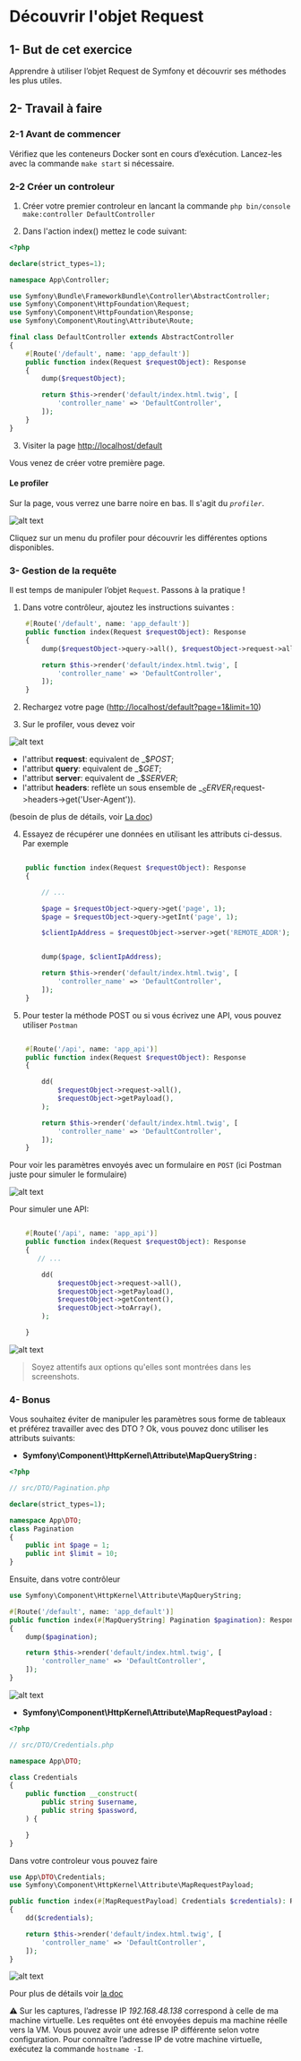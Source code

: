 # Découvrir l'objet Request

## 1- But de cet exercice

Apprendre à utiliser l’objet Request de Symfony et découvrir ses méthodes les plus utiles.

## 2- Travail à faire

### 2-1 Avant de commencer

Vérifiez que les conteneurs Docker sont en cours d’exécution. Lancez-les avec la commande `make start` si nécessaire.

### 2-2 Créer un controleur

1. Créer votre premier controleur en lancant la commande `php bin/console make:controller DefaultController` 

2. Dans l'action index() mettez le code suivant: 

```php
<?php

declare(strict_types=1);

namespace App\Controller;

use Symfony\Bundle\FrameworkBundle\Controller\AbstractController;
use Symfony\Component\HttpFoundation\Request;
use Symfony\Component\HttpFoundation\Response;
use Symfony\Component\Routing\Attribute\Route;

final class DefaultController extends AbstractController
{
    #[Route('/default', name: 'app_default')]
    public function index(Request $requestObject): Response
    {
        dump($requestObject);

        return $this->render('default/index.html.twig', [
            'controller_name' => 'DefaultController',
        ]);
    }
}

```

3. Visiter la page [http://localhost/default](http://localhost/default)

Vous venez de créer votre première page.

#### Le profiler

Sur la page, vous verrez une barre noire en bas. Il s'agit du _`profiler`_.

![alt text](image-1.png)

Cliquez sur un menu du profiler pour découvrir les différentes options disponibles.

### 3- Gestion de la requête

Il est temps de manipuler l’objet `Request`. Passons à la pratique ! 

1. Dans votre contrôleur, ajoutez les instructions suivantes :

```php
    #[Route('/default', name: 'app_default')]
    public function index(Request $requestObject): Response
    {
        dump($requestObject->query->all(), $requestObject->request->all());

        return $this->render('default/index.html.twig', [
            'controller_name' => 'DefaultController',
        ]);
    }
```
2. Rechargez votre page ([http://localhost/default?page=1&limit=10](http://localhost/default?page=1&limit=10))

3. Sur le profiler, vous devez voir 

![alt text](image.png)

- l'attribut **request**: equivalent de _$_POST_;
- l'attribut **query**: equivalent de _$_GET_;
- l'attribut **server**: equivalent de _$_SERVER_;
- l'attribut **headers**: reflète un sous ensemble de _$_SERVER_ ($request->headers->get('User-Agent')).

(besoin de plus de détails, voir [La doc](https://symfony.com/doc/current/components/http_foundation.html#accessing-request-data))

4. Essayez de récupérer une données en utilisant les attributs ci-dessus. Par exemple 

```php

    public function index(Request $requestObject): Response
    {

        // ...

        $page = $requestObject->query->get('page', 1);
        $page = $requestObject->query->getInt('page', 1);

        $clientIpAddress = $requestObject->server->get('REMOTE_ADDR');


        dump($page, $clientIpAddress);

        return $this->render('default/index.html.twig', [
            'controller_name' => 'DefaultController',
        ]);
    }
```

5. Pour tester la méthode POST ou  si vous écrivez une API, vous pouvez utiliser `Postman`

```php

    #[Route('/api', name: 'app_api')]
    public function index(Request $requestObject): Response
    {

        dd(
            $requestObject->request->all(),
            $requestObject->getPayload(),
        );

        return $this->render('default/index.html.twig', [
            'controller_name' => 'DefaultController',
        ]);
    }
```

Pour voir les paramètres envoyés avec un formulaire en `POST` (ici Postman juste pour simuler le formulaire)

![alt text](image-2.png)

Pour simuler une API: 

```php

    #[Route('/api', name: 'app_api')]
    public function index(Request $requestObject): Response
    {
       // ...

        dd(
            $requestObject->request->all(),
            $requestObject->getPayload(),
            $requestObject->getContent(),
            $requestObject->toArray(),
        );

    }
```

![alt text](image-3.png)

> Soyez attentifs aux options qu'elles sont montrées dans les screenshots.

### 4- Bonus

Vous souhaitez éviter de manipuler les paramètres sous forme de tableaux et préférez travailler avec des DTO ? Ok, vous pouvez donc utiliser les attributs suivants: 

- **Symfony\Component\HttpKernel\Attribute\MapQueryString :** 

```php
<?php

// src/DTO/Pagination.php

declare(strict_types=1);

namespace App\DTO;
class Pagination
{
    public int $page = 1;
    public int $limit = 10;
}

```

Ensuite, dans votre contrôleur 

```php
use Symfony\Component\HttpKernel\Attribute\MapQueryString;

#[Route('/default', name: 'app_default')]
public function index(#[MapQueryString] Pagination $pagination): Response
{
    dump($pagination);

    return $this->render('default/index.html.twig', [
        'controller_name' => 'DefaultController',
    ]);
}

```

![alt text](image-4.png)


- **Symfony\Component\HttpKernel\Attribute\MapRequestPayload :**

```php
<?php

// src/DTO/Credentials.php

namespace App\DTO;

class Credentials
{
    public function __construct(
        public string $username,
        public string $password,
    ) {

    }
}
```

Dans votre controleur vous pouvez faire 

```php
use App\DTO\Credentials;
use Symfony\Component\HttpKernel\Attribute\MapRequestPayload;

public function index(#[MapRequestPayload] Credentials $credentials): Response
{
    dd($credentials);

    return $this->render('default/index.html.twig', [
        'controller_name' => 'DefaultController',
    ]);
}
```

![alt text](image-6.png)

Pour plus de détails voir [la doc](https://symfony.com/blog/new-in-symfony-6-3-mapping-request-data-to-typed-objects) 


⚠️ Sur les captures, l’adresse IP _192.168.48.138_ correspond à celle de ma machine virtuelle. Les requêtes ont été envoyées depuis ma machine réelle vers la VM. Vous pouvez avoir une adresse IP différente selon votre configuration. Pour connaître l’adresse IP de votre machine virtuelle, exécutez la commande `hostname -I`.
